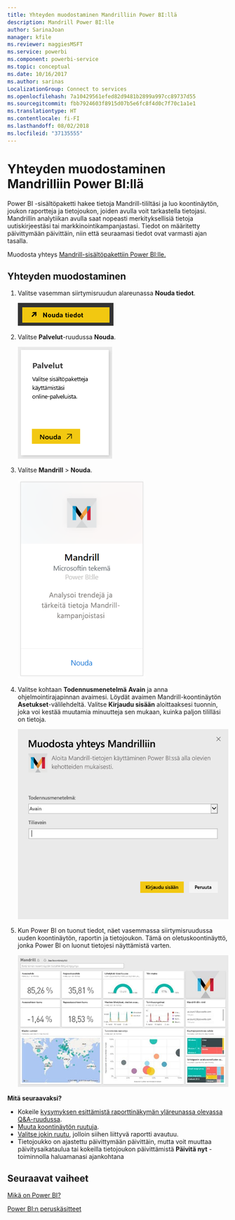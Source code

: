 ```yaml
---
title: Yhteyden muodostaminen Mandrilliin Power BI:llä
description: Mandrill Power BI:lle
author: SarinaJoan
manager: kfile
ms.reviewer: maggiesMSFT
ms.service: powerbi
ms.component: powerbi-service
ms.topic: conceptual
ms.date: 10/16/2017
ms.author: sarinas
LocalizationGroup: Connect to services
ms.openlocfilehash: 7a10429561efed82d9481b2899a997cc89737d55
ms.sourcegitcommit: fbb7924603f8915d07b5e6fc8f4d0c7f70c1a1e1
ms.translationtype: HT
ms.contentlocale: fi-FI
ms.lasthandoff: 08/02/2018
ms.locfileid: "37135555"
---
```

# <a name="connect-to-mandrill-with-power-bi"></a>Yhteyden muodostaminen Mandrilliin Power BI:llä
Power BI -sisältöpaketti hakee tietoja Mandrill-tililtäsi ja luo koontinäytön, joukon raportteja ja tietojoukon, joiden avulla voit tarkastella tietojasi. Mandrillin analytiikan avulla saat nopeasti merkityksellisiä tietoja uutiskirjeestäsi tai markkinointikampanjastasi. Tiedot on määritetty päivittymään päivittäin, niin että seuraamasi tiedot ovat varmasti ajan tasalla.

Muodosta yhteys [Mandrill-sisältöpakettiin Power BI:lle.](http://app.powerbi.com/getdata/services/mandrill)

## <a name="how-to-connect"></a>Yhteyden muodostaminen
1. Valitse vasemman siirtymisruudun alareunassa **Nouda tiedot**.
   
    ![](media/service-connect-to-mandrill/getdata.png)
2. Valitse **Palvelut**-ruudussa **Nouda**.
   
    ![](media/service-connect-to-mandrill/services.png)
3. Valitse **Mandrill** > **Nouda**.
   
    ![](media/service-connect-to-mandrill/mandrill.png)
4. Valitse kohtaan **Todennusmenetelmä** **Avain** ja anna ohjelmointirajapinnan avaimesi. Löydät avaimen Mandrill-koontinäytön **Asetukset**-välilehdeltä. Valitse **Kirjaudu sisään** aloittaaksesi tuonnin, joka voi kestää muutamia minuutteja sen mukaan, kuinka paljon tililläsi on tietoja.
   
    ![](media/service-connect-to-mandrill/auth.png)
5. Kun Power BI on tuonut tiedot, näet vasemmassa siirtymisruudussa uuden koontinäytön, raportin ja tietojoukon. Tämä on oletuskoontinäyttö, jonka Power BI on luonut tietojesi näyttämistä varten.
   
    ![](media/service-connect-to-mandrill/mandrill-dashboard1.jpg)

**Mitä seuraavaksi?**

* Kokeile [kysymyksen esittämistä raporttinäkymän yläreunassa olevassa Q&A-ruudussa](power-bi-q-and-a.md).
* [Muuta koontinäytön ruutuja](service-dashboard-edit-tile.md).
* [Valitse jokin ruutu](service-dashboard-tiles.md), jolloin siihen liittyvä raportti avautuu.
* Tietojoukko on ajastettu päivittymään päivittäin, mutta voit muuttaa päivitysaikataulua tai kokeilla tietojoukon päivittämistä **Päivitä nyt** -toiminnolla haluamanasi ajankohtana

## <a name="next-steps"></a>Seuraavat vaiheet
[Mikä on Power BI?](power-bi-overview.md)

[Power BI:n peruskäsitteet](service-basic-concepts.md)


